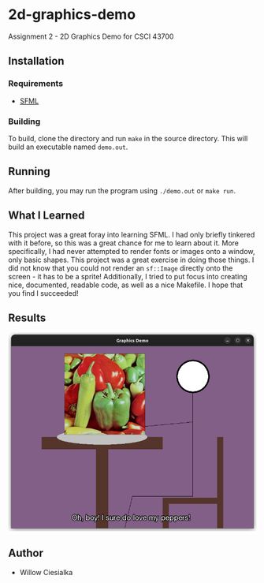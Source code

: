 # 2d-graphics-demo
Assignment 2 - 2D Graphics Demo for CSCI 43700

## Installation

### Requirements

- [SFML](https://www.sfml-dev.org/)

### Building

To build, clone the directory and run `make` in the source directory. This will build an executable named `demo.out`.

## Running

After building, you may run the program using `./demo.out` or `make run`.

## What I Learned

This project was a great foray into learning SFML. I had only briefly tinkered with it before, so this was a great chance for me to learn about it.
More specifically, I had never attempted to render fonts or images onto a window, only basic shapes. This project was a great exercise in doing those things. I did not know that you could not render an `sf::Image` directly onto the screen - it has to be a sprite! Additionally, I tried to put focus into creating nice, documented, readable code, as well as a nice Makefile. I hope that you find I succeeded!

## Results

![results.png](results.png)

## Author

- Willow Ciesialka